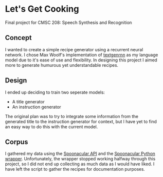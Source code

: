 # Let's Get Cooking

Final project for CMSC 208: Speech Synthesis and Recognition

## Concept

I wanted to create a simple recipe generator using a recurrent neural network. I chose Max Woolf's implementation of [textgenrnn](https://github.com/minimaxir/textgenrnn) as my language model due to it's ease of use and flexibility. In designing this project I aimed more to generate humurous yet understandable recipes.

## Design

I ended up deciding to train two seperate models:
- A title generator
- An instruction generator

The original plan was to try to integrate some information from the generated title to the instruction generator for context, but I have yet to find an easy way to do this with the current model.

## Corpus

I gathered my data using the [Spoonacular API](https://spoonacular.com/food-api) and the [Spoonacular Python wrapper](https://github.com/johnwmillr/SpoonacularAPI). Unfortunately, the wrapper stopped working halfway through this project, so I did not end up collecting as much data as I would have liked. I have left the script to gather the recipes for documentation purposes.
